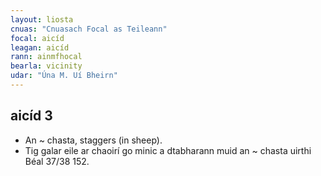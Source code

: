 ```yaml
---
layout: liosta
cnuas: "Cnuasach Focal as Teileann"
focal: aicíd
leagan: aicíd
rann: ainmfhocal
bearla: vicinity
udar: "Úna M. Uí Bheirn"
---
```

## aicíd 3

* An ~ chasta, staggers (in sheep).
*  Tig galar eile ar chaoirí go minic a dtabharann muid an ~ chasta uirthi Béal 37/38 152.

